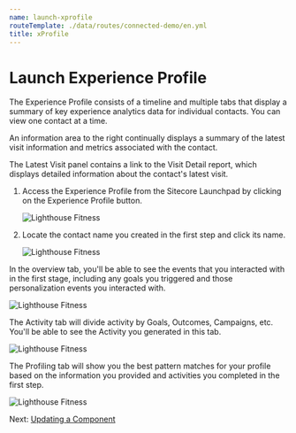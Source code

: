 ```yaml
---
name: launch-xprofile
routeTemplate: ./data/routes/connected-demo/en.yml
title: xProfile
---
```


# Launch Experience Profile

The Experience Profile consists of a timeline and multiple tabs that display a summary of key experience analytics data for individual contacts. You can view one contact at a time.

An information area to the right continually displays a summary of the latest visit information and metrics associated with the contact.

The Latest Visit panel contains a link to the Visit Detail report, which displays detailed information about the contact's latest visit.

1. Access the Experience Profile from the Sitecore Launchpad by clicking on the Experience Profile button.

   ![Lighthouse Fitness](/assets/img/xProfile1.jpg)

2. Locate the contact name you created in the first step and click its name.

   ![Lighthouse Fitness](/assets/img/xProfile2.jpg)

In the overview tab, you'll be able to see the events that you interacted with in the first stage, including any goals you triggered and those personalization events you interacted with.

![Lighthouse Fitness](/assets/img/xProfile3.jpg)

The Activity tab will divide activity by Goals, Outcomes, Campaigns, etc. You'll be able to see the Activity you generated in this tab.

![Lighthouse Fitness](/assets/img/xProfile4.jpg)

The Profiling tab will show you the best pattern matches for your profile based on the information you provided and activities you completed in the first step.

![Lighthouse Fitness](/assets/img/xProfile5.jpg)

Next: [Updating a Component](/connected-demo/explore-code/updating-component)
